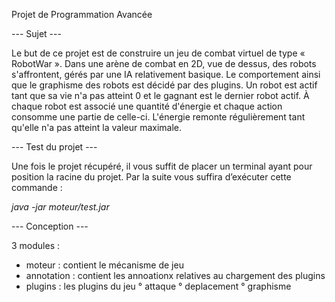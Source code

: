 Projet de Programmation Avancée

--- Sujet ---

Le but de ce projet est de construire un jeu de combat virtuel de type « RobotWar ».
Dans une arène de combat en 2D, vue de dessus, des robots s'affrontent, gérés par une IA relativement basique. Le comportement ainsi que le graphisme des robots est décidé par des plugins. Un robot est actif tant que sa vie n'a pas atteint 0 et le gagnant est le dernier robot actif. À chaque robot est associé une quantité d'énergie et chaque action consomme une partie de celle-ci. L'énergie remonte régulièrement tant qu'elle n'a pas atteint la valeur maximale.

--- Test du projet ---

Une fois le projet récupéré, il vous suffit de placer un terminal ayant pour position la racine du projet. Par la suite vous suffira d’exécuter cette commande :

<i>java -jar moteur/test.jar</i>

--- Conception ---

3 modules :
  - moteur : contient le mécanisme de jeu
  - annotation : contient les annoationx relatives au chargement des plugins
  - plugins : les plugins du jeu
        ° attaque
        ° deplacement
        ° graphisme
 
